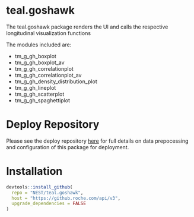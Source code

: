 # teal.goshawk
The teal.goshawk package renders the UI and calls the respective longitudinal visualization functions

The modules included are:

- tm_g_gh_boxplot
- tm_g_gh_boxplot_av
- tm_g_gh_correlationplot
- tm_g_gh_correlationplot_av
- tm_g_gh_density_distribution_plot
- tm_g_gh_lineplot
- tm_g_gh_scatterplot
- tm_g_gh_spaghettiplot

# Deploy Repository
Please see the deploy repository [here](https://github.roche.com/STATSSPA/statsspa_384) for full details on data prepocessing and configuration of this package for deployment.

# Installation

```r
devtools::install_github(
  repo = "NEST/teal.goshawk",
  host = "https://github.roche.com/api/v3",
  upgrade_dependencies = FALSE
)
```
